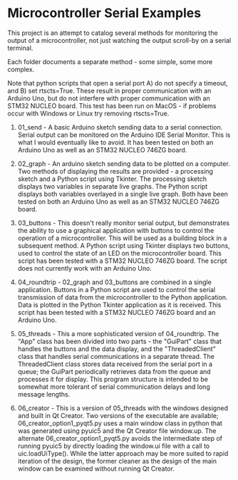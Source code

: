 # Microcontroller Serial Examples

This project is an attempt to catalog several methods for monitoring the output 
of a microcontroller, not just watching the output scroll-by on a serial
terminal.

Each folder documents a separate method - some simple, some more complex.  

Note that python scripts that open a serial port A) do not specify a timeout, and B) set rtscts=True.  These result in proper communication with an Arduino Uno, but do not interfere with proper communication with an STM32 NUCLEO board.  This test has been run on MacOS - if problems occur with Windows or Linux try removing rtscts=True.

1. 01_send - A basic Arduino sketch sending data to a serial connection.  Serial output can be monitored on the Arduino IDE Serial Monitor.  This is what I would eventually like to avoid. It has been tested on both an Arduino Uno as well as an STM32 NUCLEO 746ZG board.

2. 02_graph - An arduino sketch sending data to be plotted on a computer.  Two methods of displaying the results are provided - a processing sketch and a Python script using Tkinter.  The processing sketch displays two variables in separate live graphs.  The Python script displays both variables overlayed in a single live graph.  Both have been tested on both an Arduino Uno as well as an STM32 NUCLEO 746ZG board.

3. 03_buttons - This doesn't really monitor serial output, but demonstrates the ability to use a graphical application with buttons to control the operation of a microcontroller.  This will be used as a building block in a subsequent method.  A Python script using Tkinter displays two buttons, used to control the state of an LED on the microcontroller board.  This script has been tested with a STM32 NUCLEO 746ZG board.  The script does not currently work with an Arduino Uno.

4. 04_roundtrip - 02_graph and 03_buttons are combined in a single application. Buttons in a Python script are used to control the serial transmission of data from the microcontroller to the Python application.  Data is plotted in the Python Tkinter application as it is received.  This script has been tested with a STM32 NUCLEO 746ZG board and an Arduino Uno.

5. 05_threads - This a more sophisticated version of 04_roundtrip.  The "App" class has been divided into two parts - the "GuiPart" class that handles the buttons and the data display, and the "ThreadedClient" class that handles serial communications in a separate thread.  The ThreadedClient class stores data received from the serial port in a queue; the GuiPart periodically retrieves data from the queue and processes it for display.  This program structure is intended to be somewhat more tolerant of serial communication delays and long message lengths.

6. 06_creator - This is a version of 05_threads with the windows designed and built in Qt Creator.  Two versions of the executable are available; 06_creator_option1_pyqt5.py uses a main window class in python that was generated using pyuic5 and the Qt Creator file window.up.  The alternate 06_creator_option1_pyqt5.py avoids the intermediate step of running pyuic5 by directly loading the window.ui file with a call to uic.loadUiType().  While the latter approach may be more suited to rapid iteration of the design, the former cleaner as the design of the main window can be examined without running Qt Creator.